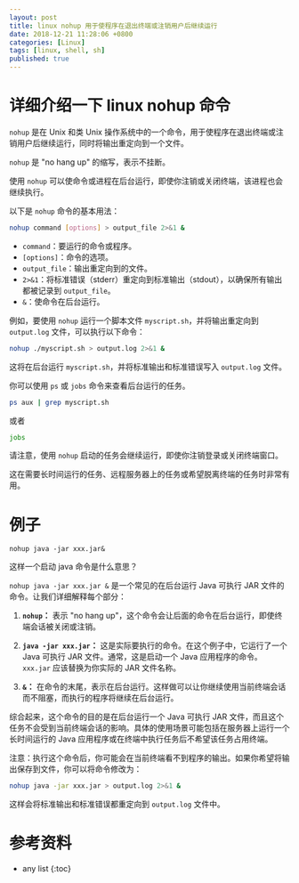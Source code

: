```yaml
---
layout: post
title: linux nohup 用于使程序在退出终端或注销用户后继续运行
date: 2018-12-21 11:28:06 +0800
categories: [Linux]
tags: [linux, shell, sh]
published: true
---
```


# 详细介绍一下 linux nohup 命令

`nohup` 是在 Unix 和类 Unix 操作系统中的一个命令，用于使程序在退出终端或注销用户后继续运行，同时将输出重定向到一个文件。

`nohup` 是 "no hang up" 的缩写，表示不挂断。

使用 `nohup` 可以使命令或进程在后台运行，即使你注销或关闭终端，该进程也会继续执行。

以下是 `nohup` 命令的基本用法：

```bash
nohup command [options] > output_file 2>&1 &
```

- `command`：要运行的命令或程序。
- `[options]`：命令的选项。
- `output_file`：输出重定向到的文件。
- `2>&1`：将标准错误（stderr）重定向到标准输出（stdout），以确保所有输出都被记录到 `output_file`。
- `&`：使命令在后台运行。

例如，要使用 `nohup` 运行一个脚本文件 `myscript.sh`，并将输出重定向到 `output.log` 文件，可以执行以下命令：

```bash
nohup ./myscript.sh > output.log 2>&1 &
```

这将在后台运行 `myscript.sh`，并将标准输出和标准错误写入 `output.log` 文件。

你可以使用 `ps` 或 `jobs` 命令来查看后台运行的任务。

```bash
ps aux | grep myscript.sh
```

或者

```bash
jobs
```

请注意，使用 `nohup` 启动的任务会继续运行，即使你注销登录或关闭终端窗口。

这在需要长时间运行的任务、远程服务器上的任务或希望脱离终端的任务时非常有用。

# 例子

```
nohup java -jar xxx.jar& 
```

这样一个启动 java 命令是什么意思？

`nohup java -jar xxx.jar &` 是一个常见的在后台运行 Java 可执行 JAR 文件的命令。让我们详细解释每个部分：

1. **`nohup`：** 表示 "no hang up"，这个命令会让后面的命令在后台运行，即使终端会话被关闭或注销。

2. **`java -jar xxx.jar`：** 这是实际要执行的命令。在这个例子中，它运行了一个 Java 可执行 JAR 文件。通常，这是启动一个 Java 应用程序的命令。`xxx.jar` 应该替换为你实际的 JAR 文件名称。

3. **`&`：** 在命令的末尾，表示在后台运行。这样做可以让你继续使用当前终端会话而不阻塞，而执行的程序将继续在后台运行。

综合起来，这个命令的目的是在后台运行一个 Java 可执行 JAR 文件，而且这个任务不会受到当前终端会话的影响。具体的使用场景可能包括在服务器上运行一个长时间运行的 Java 应用程序或在终端中执行任务后不希望该任务占用终端。

注意：执行这个命令后，你可能会在当前终端看不到程序的输出。如果你希望将输出保存到文件，你可以将命令修改为：

```bash
nohup java -jar xxx.jar > output.log 2>&1 &
```

这样会将标准输出和标准错误都重定向到 `output.log` 文件中。

# 参考资料


* any list
{:toc}